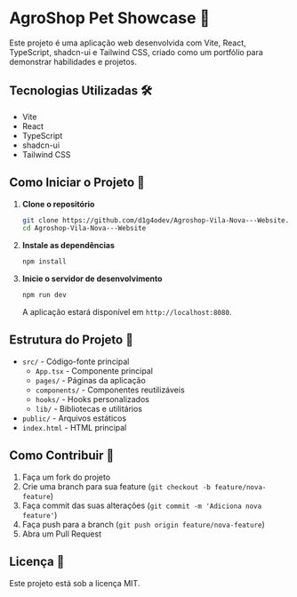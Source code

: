 # AgroShop Pet Showcase 🐾

Este projeto é uma aplicação web desenvolvida com Vite, React, TypeScript, shadcn-ui e Tailwind CSS, criado como um portfólio para demonstrar habilidades e projetos.

## Tecnologias Utilizadas 🛠️

- Vite
- React
- TypeScript
- shadcn-ui
- Tailwind CSS

## Como Iniciar o Projeto 🚀

1. **Clone o repositório**
   ```sh
   git clone https://github.com/d1g4odev/Agroshop-Vila-Nova---Website.git
   cd Agroshop-Vila-Nova---Website
   ```

2. **Instale as dependências**
   ```sh
   npm install
   ```

3. **Inicie o servidor de desenvolvimento**
   ```sh
   npm run dev
   ```

   A aplicação estará disponível em `http://localhost:8080`.

## Estrutura do Projeto 📁

- `src/` - Código-fonte principal
  - `App.tsx` - Componente principal
  - `pages/` - Páginas da aplicação
  - `components/` - Componentes reutilizáveis
  - `hooks/` - Hooks personalizados
  - `lib/` - Bibliotecas e utilitários
- `public/` - Arquivos estáticos
- `index.html` - HTML principal

## Como Contribuir 🤝

1. Faça um fork do projeto
2. Crie uma branch para sua feature (`git checkout -b feature/nova-feature`)
3. Faça commit das suas alterações (`git commit -m 'Adiciona nova feature'`)
4. Faça push para a branch (`git push origin feature/nova-feature`)
5. Abra um Pull Request

## Licença 📄

Este projeto está sob a licença MIT.
